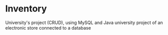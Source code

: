 # Inventory
University's project (CRUD), using MySQL and Java
university project of an electronic store connected to a database
